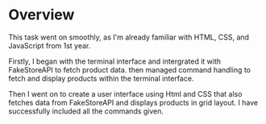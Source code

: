 # Overview
This task went on smoothly, as I'm already familiar with HTML, CSS, and JavaScript from 1st year.

Firstly, I began with the terminal interface and intergrated it with FakeStoreAPI to fetch product data.
then managed command handling to fetch and display products within the terminal interface.

Then I went on to create a user interface using Html and CSS that also fetches data from FakeStoreAPI and displays products in grid layout. I have successfully included all the commands given.


